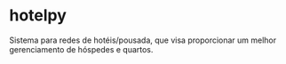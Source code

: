 # hotelpy
Sistema para redes de hotéis/pousada, que visa proporcionar um melhor gerenciamento de hóspedes e quartos. 
